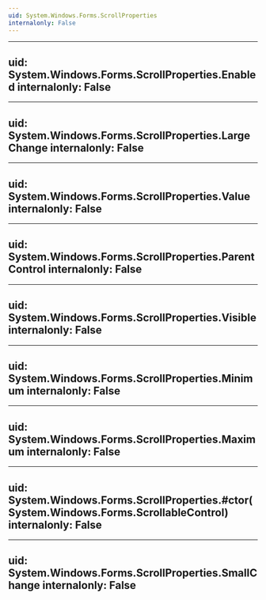 ```yaml
---
uid: System.Windows.Forms.ScrollProperties
internalonly: False
---
```


---
uid: System.Windows.Forms.ScrollProperties.Enabled
internalonly: False
---

---
uid: System.Windows.Forms.ScrollProperties.LargeChange
internalonly: False
---

---
uid: System.Windows.Forms.ScrollProperties.Value
internalonly: False
---

---
uid: System.Windows.Forms.ScrollProperties.ParentControl
internalonly: False
---

---
uid: System.Windows.Forms.ScrollProperties.Visible
internalonly: False
---

---
uid: System.Windows.Forms.ScrollProperties.Minimum
internalonly: False
---

---
uid: System.Windows.Forms.ScrollProperties.Maximum
internalonly: False
---

---
uid: System.Windows.Forms.ScrollProperties.#ctor(System.Windows.Forms.ScrollableControl)
internalonly: False
---

---
uid: System.Windows.Forms.ScrollProperties.SmallChange
internalonly: False
---
